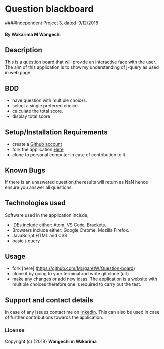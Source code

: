 # Question blackboard
####Independent Project 3, dated :9/12/2018
#### By **Wakarima M Wangechi**
## Description
This is a question board that will provide an interactive face with the user. The aim of this application is to show my understanding of j-query as used in web page.

## BDD
* have question with multiple choices.
* select a single preferred choice.
* calculate the total score.
* display total score

## Setup/Installation Requirements
* create a [Github account](https://github.com)
* fork the application [Here](https://github.com/MargaretW/Question-board)
* clone to personal computer in case of contribution to it.

## Known Bugs
If there is an unaswered question,the results will return as NaN hence ensure you answer all questions.

## Technologies used
Software used in the application include;
* IDEs include either: Atom, VS Code, Brackets.
* Browsers include either: Google Chrome, Mozilla Firefox.
* JavaScript,HTML and CSS
* basic j-query

## Usage
* fork [here] (https://github.com/MargaretW/Question-board)
* clone it by going to your terminal and write git clone (url)
* make any changes or add new ideas.
The application is a website with multiple choices therefore one is required to carry out the test.

## Support and contact details
In case of any issues,contact me on [linkedin](https://www.linkedin.com/in/margaret-wangechi/). This can also be used in case of further contributions towards the application.

### License
Copyright (c) {2018}
**Wangechi m Wakarima**
